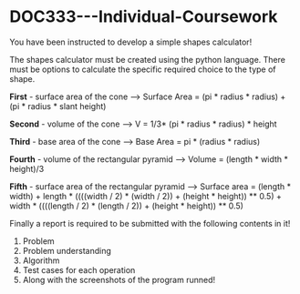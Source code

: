 # DOC333---Individual-Coursework
You have been instructed to develop a simple shapes calculator!

The shapes calculator must be created using the python language. There must be options to calculate the specific required choice to the type of shape. 

**First** - surface area of the cone --> Surface Area = (pi * radius * radius) + (pi * radius * slant height)

**Second** - volume of the cone --> V = 1/3* (pi * radius * radius) * height

**Third** - base area of the cone --> Base Area = pi * (radius * radius)

**Fourth** - volume of the rectangular pyramid --> Volume = (length * width * height)/3

**Fifth** - surface area of the rectangular pyramid --> Surface area = (length * width) + length * ((((width / 2) * (width / 2)) + (height * height)) ** 0.5) + width * ((((length / 2) * (length / 2)) + (height * height)) ** 0.5)


Finally a report is required to be submitted with the following contents in it!

1. Problem
2. Problem understanding
3. Algorithm
4. Test cases for each operation
5. Along with the screenshots of the program runned!
